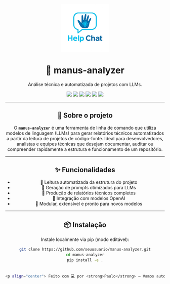 <div align="center">
  <img src="https://github.com/paulofreitas-py/Help-Chat/blob/main/img/logo1.png" width="150" alt="Help Chat Logo" />
<h1 align="center">🤖 manus-analyzer</h1>
<p align="center">Análise técnica e automatizada de projetos com LLMs.</p>

<p align="center">
  <img src="https://img.shields.io/badge/LLM-powered-blueviolet?style=flat-square" />
  <img src="https://img.shields.io/badge/status-alpha-orange?style=flat-square" />
  <img src="https://img.shields.io/github/license/paulofreitas-py/manus-analyzer?style=flat-square" />
  <img src="https://img.shields.io/pypi/pyversions/manus-analyzer?style=flat-square" />
  <img src="https://img.shields.io/badge/python-3.8+-blue.svg"/>
  <img src="https://img.shields.io/badge/build-passing-brightgreen"/>
</p>

---

## 🚀 Sobre o projeto

O **`manus-analyzer`** é uma ferramenta de linha de comando que utiliza modelos de linguagem (LLMs) para gerar relatórios técnicos automatizados a partir da leitura de projetos de código-fonte. Ideal para desenvolvedores, analistas e equipes técnicas que desejam documentar, auditar ou compreender rapidamente a estrutura e funcionamento de um repositório.

---

## ✨ Funcionalidades

- 📂 Leitura automatizada da estrutura do projeto
- 🧠 Geração de prompts otimizados para LLMs
- 📄 Produção de relatórios técnicos completos
- 🤖 Integração com modelos OpenAI
- 🔁 Modular, extensível e pronto para novos modelos

---

## 📦 Instalação

Instale localmente via pip (modo editável):
```bash
git clone https://github.com/seuusuario/manus-analyzer.git
cd manus-analyzer
pip install -e .


<p align="center"> Feito com 💻 por <strong>Paulo</strong> — Vamos automatizar o entendimento de código. </p> ```
